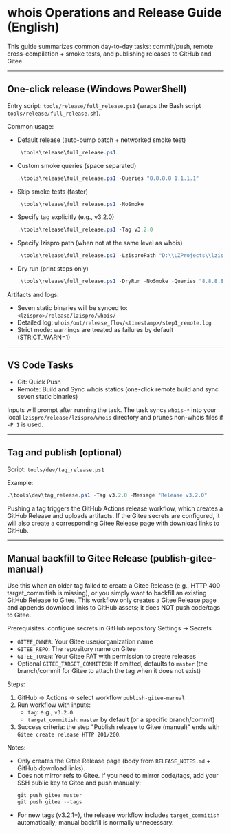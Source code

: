 # whois Operations and Release Guide (English)

This guide summarizes common day-to-day tasks: commit/push, remote cross-compilation + smoke tests, and publishing releases to GitHub and Gitee.

---

## One-click release (Windows PowerShell)

Entry script: `tools/release/full_release.ps1` (wraps the Bash script `tools/release/full_release.sh`).

Common usage:

- Default release (auto-bump patch + networked smoke test)
  ```powershell
  .\tools\release\full_release.ps1
  ```
- Custom smoke queries (space separated)
  ```powershell
  .\tools\release\full_release.ps1 -Queries "8.8.8.8 1.1.1.1"
  ```
- Skip smoke tests (faster)
  ```powershell
  .\tools\release\full_release.ps1 -NoSmoke
  ```
- Specify tag explicitly (e.g., v3.2.0)
  ```powershell
  .\tools\release\full_release.ps1 -Tag v3.2.0
  ```
- Specify lzispro path (when not at the same level as whois)
  ```powershell
  .\tools\release\full_release.ps1 -LzisproPath "D:\\LZProjects\\lzispro"
  ```
- Dry run (print steps only)
  ```powershell
  .\tools\release\full_release.ps1 -DryRun -NoSmoke -Queries "8.8.8.8 1.1.1.1"
  ```

Artifacts and logs:
- Seven static binaries will be synced to: `<lzispro>/release/lzispro/whois/`
- Detailed log: `whois/out/release_flow/<timestamp>/step1_remote.log`
- Strict mode: warnings are treated as failures by default (STRICT_WARN=1)

---

## VS Code Tasks

- Git: Quick Push
- Remote: Build and Sync whois statics (one-click remote build and sync seven static binaries)

Inputs will prompt after running the task. The task syncs `whois-*` into your local `lzispro/release/lzispro/whois` directory and prunes non-whois files if `-P 1` is used.

---

## Tag and publish (optional)

Script: `tools/dev/tag_release.ps1`

Example:
```powershell
.\tools\dev\tag_release.ps1 -Tag v3.2.0 -Message "Release v3.2.0"
```

Pushing a tag triggers the GitHub Actions release workflow, which creates a GitHub Release and uploads artifacts. If the Gitee secrets are configured, it will also create a corresponding Gitee Release page with download links to GitHub.

---

## Manual backfill to Gitee Release (publish-gitee-manual)

Use this when an older tag failed to create a Gitee Release (e.g., HTTP 400 target_commitish is missing), or you simply want to backfill an existing GitHub Release to Gitee. This workflow only creates a Gitee Release page and appends download links to GitHub assets; it does NOT push code/tags to Gitee.

Prerequisites: configure secrets in GitHub repository Settings → Secrets
- `GITEE_OWNER`: Your Gitee user/organization name
- `GITEE_REPO`: The repository name on Gitee
- `GITEE_TOKEN`: Your Gitee PAT with permission to create releases
- Optional `GITEE_TARGET_COMMITISH`: If omitted, defaults to `master` (the branch/commit for Gitee to attach the tag when it does not exist)

Steps:
1) GitHub → Actions → select workflow `publish-gitee-manual`
2) Run workflow with inputs:
   - `tag`: e.g., `v3.2.0`
   - `target_commitish`: `master` by default (or a specific branch/commit)
3) Success criteria: the step "Publish release to Gitee (manual)" ends with `Gitee create release HTTP 201/200`.

Notes:
- Only creates the Gitee Release page (body from `RELEASE_NOTES.md` + GitHub download links).
- Does not mirror refs to Gitee. If you need to mirror code/tags, add your SSH public key to Gitee and push manually:
  ```powershell
  git push gitee master
  git push gitee --tags
  ```
- For new tags (v3.2.1+), the release workflow includes `target_commitish` automatically; manual backfill is normally unnecessary.
